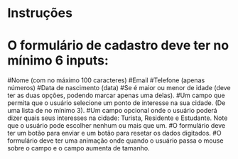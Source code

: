# Instruções

# O formulário de cadastro deve ter no mínimo 6 inputs: #
#Nome (com no máximo 100 caracteres)
#Email 
#Telefone (apenas números)
#Data de nascimento (data)
#Se é maior ou menor de idade (deve ter as duas opções, podendo marcar apenas uma delas).
#Um campo que permita que o usuário selecione um ponto de interesse na sua cidade. (De uma lista de no mínimo 3).
#Um campo opcional onde o usuário poderá dizer quais seus interesses na cidade: Turista, Residente e Estudante. Note que o usuário pode escolher nenhum ou mais que um.
#O formulário deve ter um botão para enviar e um botão para resetar os dados digitados.
#O formulário deve ter uma animação onde quando o usuário passa o mouse sobre o campo e o campo aumenta de tamanho. 
